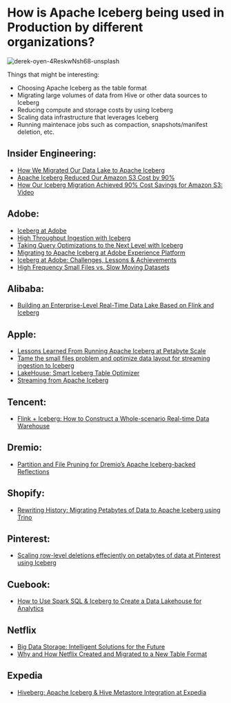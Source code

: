 # How is Apache Iceberg being used in Production by different organizations?

![derek-oyen-4ReskwNsh68-unsplash](https://github.com/dipankarmazumdar/iceberg-in-production/assets/103004148/e0ea5bc7-0dc0-400b-9392-ee31c394b729)


Things that might be interesting:
- Choosing Apache Iceberg as the table format
- Migrating large volumes of data from Hive or other data sources to Iceberg
- Reducing compute and storage costs by using Iceberg
- Scaling data infrastructure that leverages Iceberg
- Running maintenace jobs such as compaction, snapshots/manifest deletion, etc.

## Insider Engineering:
- [How We Migrated Our Data Lake to Apache Iceberg](https://medium.com/insiderengineering/how-we-migrated-our-production-data-lake-to-apache-iceberg-4d6892eca6e6)
- [Apache Iceberg Reduced Our Amazon S3 Cost by 90%](https://medium.com/insiderengineering/apache-iceberg-reduced-our-amazon-s3-cost-by-90-997cde5ce931)
- [How Our Iceberg Migration Achieved 90% Cost Savings for Amazon S3: Video](https://www.youtube.com/watch?v=VpihapR6550)

## Adobe:
- [Iceberg at Adobe](https://blog.developer.adobe.com/iceberg-at-adobe-88cf1950e866)
- [High Throughput Ingestion with Iceberg](https://blog.developer.adobe.com/high-throughput-ingestion-with-iceberg-ccf7877a413f)
- [Taking Query Optimizations to the Next Level with Iceberg](https://blog.developer.adobe.com/taking-query-optimizations-to-the-next-level-with-iceberg-6c968b83cd6f)
- [Migrating to Apache Iceberg at Adobe Experience Platform](https://blog.developer.adobe.com/migrating-to-apache-iceberg-at-adobe-experience-platform-40fa80f8b8de)
- [Iceberg at Adobe: Challenges, Lessons & Achievements](https://www.dremio.com/resources/webinars/iceberg-at-adobe-challenges-lessons-achievements/)
- [High Frequency Small Files vs. Slow Moving Datasets](https://www.dremio.com/resources/webinars/high-frequency-small-files-vs-slow-moving-datasets/)

## Alibaba:
- [Building an Enterprise-Level Real-Time Data Lake Based on Flink and Iceberg](https://alibaba-cloud.medium.com/building-an-enterprise-level-real-time-data-lake-based-on-flink-and-iceberg-6ea2f26c8a00)

## Apple:
- [Lessons Learned From Running Apache Iceberg at Petabyte Scale](https://youtu.be/5RJrqS8_u68)
- [Tame the small files problem and optimize data layout for streaming ingestion to Iceberg](https://www.youtube.com/watch?v=GJplmOO7ULA)
- [LakeHouse: Smart Iceberg Table Optimizer](https://www.youtube.com/watch?v=r7KJf8F585Q)
- [Streaming from Apache Iceberg](https://speakerdeck.com/stevenz3wu/streaming-from-apache-iceberg-qcon-ny-2023)

## Tencent:
- [Flink + Iceberg: How to Construct a Whole-scenario Real-time Data Warehouse](https://www.alibabacloud.com/blog/flink-%2B-iceberg-how-to-construct-a-whole-scenario-real-time-data-warehouse_597824)

## Dremio:
- [Partition and File Pruning for Dremio’s Apache Iceberg-backed Reflections](https://www.youtube.com/watch?v=K81CybjU4G8)

## Shopify:
- [Rewriting History: Migrating Petabytes of Data to Apache Iceberg using Trino](https://www.youtube.com/watch?v=_b80wn1Fc_4)

## Pinterest:
- [Scaling row-level deletions effeciently on petabytes of data at Pinterest using Iceberg](https://www.youtube.com/watch?v=OpXOtIrIuM4)

## Cuebook:
- [How to Use Spark SQL & Iceberg to Create a Data Lakehouse for Analytics](https://www.youtube.com/watch?v=XTsTBDBI5E4)

## Netflix
- [Big Data Storage: Intelligent Solutions for the Future](https://www.youtube.com/watch?v=9uiaCN3tJyI)
- [Why and How Netflix Created and Migrated to a New Table Format](dremio.com/resources/webinars/why-and-how-netflix-created-and-migrated-to-a-new-table-format-iceberg/)

## Expedia
- [Hiveberg: Apache Iceberg & Hive Metastore Integration at Expedia](https://www.youtube.com/watch?v=9azStU4aDFE)
